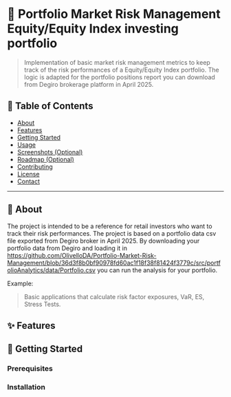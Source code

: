# 📌 Portfolio Market Risk Management Equity/Equity Index investing portfolio

> Implementation of basic market risk management metrics to keep track of the risk performances of a Equity/Equity Index portfolio. The logic is adapted for the portfolio positions report you can download from Degiro brokerage platform in April 2025.

## 🧠 Table of Contents
- [About](#about)
- [Features](#features)
- [Getting Started](#getting-started)
- [Usage](#usage)
- [Screenshots (Optional)](#screenshots)
- [Roadmap (Optional)](#roadmap)
- [Contributing](#contributing)
- [License](#license)
- [Contact](#contact)

---

## 📖 About

The project is intended to be a reference for retail investors who want to track their risk performances. The project is based on a portfolio data csv file exported from Degiro broker in April 2025. 
By downloading your portfolio data from Degiro and loading it in https://github.com/OlivelloDA/Portfolio-Market-Risk-Management/blob/36d3f8b0bf90978fd60ac1f18f38f81424f3779c/src/portfolioAnalytics/data/Portfolio.csv you can run the analysis for your portfolio.  

Example:
> Basic applications that calculate risk factor exposures, VaR, ES, Stress Tests.

## ✨ Features

## 🚀 Getting Started

### Prerequisites

### Installation

